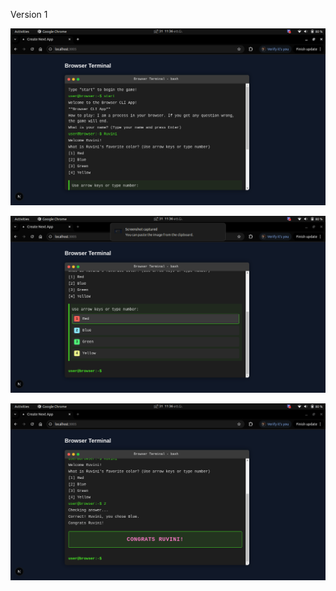 Version 1

![ScreenShot1](./src/assets/Screenshot%20from%202025-07-31%2011-36-12.png)

![ScreenShot1](./src/assets/Screenshot%20from%202025-07-31%2011-36-16.png)

![ScreenShot1](./src/assets/Screenshot%20from%202025-07-31%2011-36-23.png)

